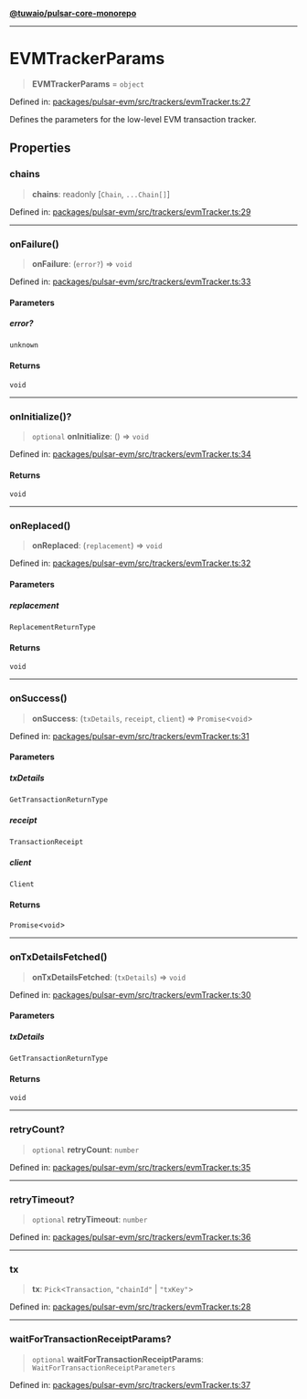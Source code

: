 [**@tuwaio/pulsar-core-monorepo**](../../../README.md)

***

# EVMTrackerParams

> **EVMTrackerParams** = `object`

Defined in: [packages/pulsar-evm/src/trackers/evmTracker.ts:27](https://github.com/TuwaIO/pulsar-core/blob/bdceb94ce44190f4d3014c2e4cf435b68c70b5b1/packages/pulsar-evm/src/trackers/evmTracker.ts#L27)

Defines the parameters for the low-level EVM transaction tracker.

## Properties

### chains

> **chains**: readonly \[`Chain`, `...Chain[]`\]

Defined in: [packages/pulsar-evm/src/trackers/evmTracker.ts:29](https://github.com/TuwaIO/pulsar-core/blob/bdceb94ce44190f4d3014c2e4cf435b68c70b5b1/packages/pulsar-evm/src/trackers/evmTracker.ts#L29)

***

### onFailure()

> **onFailure**: (`error?`) => `void`

Defined in: [packages/pulsar-evm/src/trackers/evmTracker.ts:33](https://github.com/TuwaIO/pulsar-core/blob/bdceb94ce44190f4d3014c2e4cf435b68c70b5b1/packages/pulsar-evm/src/trackers/evmTracker.ts#L33)

#### Parameters

##### error?

`unknown`

#### Returns

`void`

***

### onInitialize()?

> `optional` **onInitialize**: () => `void`

Defined in: [packages/pulsar-evm/src/trackers/evmTracker.ts:34](https://github.com/TuwaIO/pulsar-core/blob/bdceb94ce44190f4d3014c2e4cf435b68c70b5b1/packages/pulsar-evm/src/trackers/evmTracker.ts#L34)

#### Returns

`void`

***

### onReplaced()

> **onReplaced**: (`replacement`) => `void`

Defined in: [packages/pulsar-evm/src/trackers/evmTracker.ts:32](https://github.com/TuwaIO/pulsar-core/blob/bdceb94ce44190f4d3014c2e4cf435b68c70b5b1/packages/pulsar-evm/src/trackers/evmTracker.ts#L32)

#### Parameters

##### replacement

`ReplacementReturnType`

#### Returns

`void`

***

### onSuccess()

> **onSuccess**: (`txDetails`, `receipt`, `client`) => `Promise`\<`void`\>

Defined in: [packages/pulsar-evm/src/trackers/evmTracker.ts:31](https://github.com/TuwaIO/pulsar-core/blob/bdceb94ce44190f4d3014c2e4cf435b68c70b5b1/packages/pulsar-evm/src/trackers/evmTracker.ts#L31)

#### Parameters

##### txDetails

`GetTransactionReturnType`

##### receipt

`TransactionReceipt`

##### client

`Client`

#### Returns

`Promise`\<`void`\>

***

### onTxDetailsFetched()

> **onTxDetailsFetched**: (`txDetails`) => `void`

Defined in: [packages/pulsar-evm/src/trackers/evmTracker.ts:30](https://github.com/TuwaIO/pulsar-core/blob/bdceb94ce44190f4d3014c2e4cf435b68c70b5b1/packages/pulsar-evm/src/trackers/evmTracker.ts#L30)

#### Parameters

##### txDetails

`GetTransactionReturnType`

#### Returns

`void`

***

### retryCount?

> `optional` **retryCount**: `number`

Defined in: [packages/pulsar-evm/src/trackers/evmTracker.ts:35](https://github.com/TuwaIO/pulsar-core/blob/bdceb94ce44190f4d3014c2e4cf435b68c70b5b1/packages/pulsar-evm/src/trackers/evmTracker.ts#L35)

***

### retryTimeout?

> `optional` **retryTimeout**: `number`

Defined in: [packages/pulsar-evm/src/trackers/evmTracker.ts:36](https://github.com/TuwaIO/pulsar-core/blob/bdceb94ce44190f4d3014c2e4cf435b68c70b5b1/packages/pulsar-evm/src/trackers/evmTracker.ts#L36)

***

### tx

> **tx**: `Pick`\<`Transaction`, `"chainId"` \| `"txKey"`\>

Defined in: [packages/pulsar-evm/src/trackers/evmTracker.ts:28](https://github.com/TuwaIO/pulsar-core/blob/bdceb94ce44190f4d3014c2e4cf435b68c70b5b1/packages/pulsar-evm/src/trackers/evmTracker.ts#L28)

***

### waitForTransactionReceiptParams?

> `optional` **waitForTransactionReceiptParams**: `WaitForTransactionReceiptParameters`

Defined in: [packages/pulsar-evm/src/trackers/evmTracker.ts:37](https://github.com/TuwaIO/pulsar-core/blob/bdceb94ce44190f4d3014c2e4cf435b68c70b5b1/packages/pulsar-evm/src/trackers/evmTracker.ts#L37)
